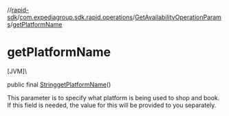 //[rapid-sdk](../../../index.md)/[com.expediagroup.sdk.rapid.operations](../index.md)/[GetAvailabilityOperationParams](index.md)/[getPlatformName](get-platform-name.md)

# getPlatformName

[JVM]\

public final [String](https://docs.oracle.com/javase/8/docs/api/java/lang/String.html)[getPlatformName](get-platform-name.md)()

This parameter is to specify what platform is being used to shop and book. If this field is needed, the value for this will be provided to you separately.
